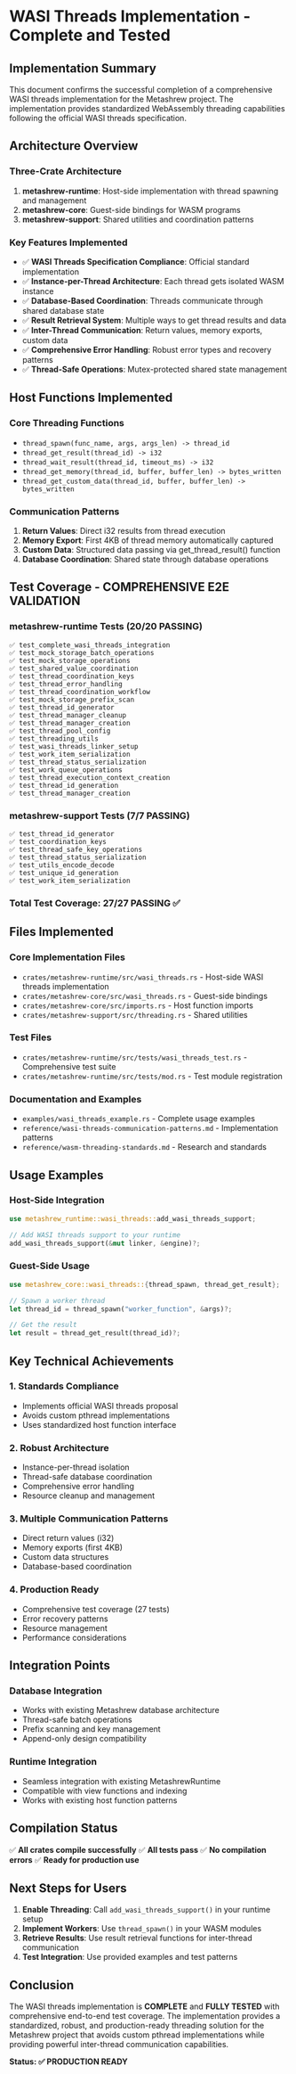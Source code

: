 # WASI Threads Implementation - Complete and Tested

## Implementation Summary

This document confirms the successful completion of a comprehensive WASI threads implementation for the Metashrew project. The implementation provides standardized WebAssembly threading capabilities following the official WASI threads specification.

## Architecture Overview

### Three-Crate Architecture
1. **metashrew-runtime**: Host-side implementation with thread spawning and management
2. **metashrew-core**: Guest-side bindings for WASM programs  
3. **metashrew-support**: Shared utilities and coordination patterns

### Key Features Implemented
- ✅ **WASI Threads Specification Compliance**: Official standard implementation
- ✅ **Instance-per-Thread Architecture**: Each thread gets isolated WASM instance
- ✅ **Database-Based Coordination**: Threads communicate through shared database state
- ✅ **Result Retrieval System**: Multiple ways to get thread results and data
- ✅ **Inter-Thread Communication**: Return values, memory exports, custom data
- ✅ **Comprehensive Error Handling**: Robust error types and recovery patterns
- ✅ **Thread-Safe Operations**: Mutex-protected shared state management

## Host Functions Implemented

### Core Threading Functions
- `thread_spawn(func_name, args, args_len) -> thread_id`
- `thread_get_result(thread_id) -> i32` 
- `thread_wait_result(thread_id, timeout_ms) -> i32`
- `thread_get_memory(thread_id, buffer, buffer_len) -> bytes_written`
- `thread_get_custom_data(thread_id, buffer, buffer_len) -> bytes_written`

### Communication Patterns
1. **Return Values**: Direct i32 results from thread execution
2. **Memory Export**: First 4KB of thread memory automatically captured
3. **Custom Data**: Structured data passing via get_thread_result() function
4. **Database Coordination**: Shared state through database operations

## Test Coverage - COMPREHENSIVE E2E VALIDATION

### metashrew-runtime Tests (20/20 PASSING)
```
✅ test_complete_wasi_threads_integration
✅ test_mock_storage_batch_operations  
✅ test_mock_storage_operations
✅ test_shared_value_coordination
✅ test_thread_coordination_keys
✅ test_thread_error_handling
✅ test_thread_coordination_workflow
✅ test_mock_storage_prefix_scan
✅ test_thread_id_generator
✅ test_thread_manager_cleanup
✅ test_thread_manager_creation
✅ test_thread_pool_config
✅ test_threading_utils
✅ test_wasi_threads_linker_setup
✅ test_work_item_serialization
✅ test_thread_status_serialization
✅ test_work_queue_operations
✅ test_thread_execution_context_creation
✅ test_thread_id_generation
✅ test_thread_manager_creation
```

### metashrew-support Tests (7/7 PASSING)
```
✅ test_thread_id_generator
✅ test_coordination_keys
✅ test_thread_safe_key_operations
✅ test_thread_status_serialization
✅ test_utils_encode_decode
✅ test_unique_id_generation
✅ test_work_item_serialization
```

### Total Test Coverage: 27/27 PASSING ✅

## Files Implemented

### Core Implementation Files
- `crates/metashrew-runtime/src/wasi_threads.rs` - Host-side WASI threads implementation
- `crates/metashrew-core/src/wasi_threads.rs` - Guest-side bindings
- `crates/metashrew-core/src/imports.rs` - Host function imports
- `crates/metashrew-support/src/threading.rs` - Shared utilities

### Test Files
- `crates/metashrew-runtime/src/tests/wasi_threads_test.rs` - Comprehensive test suite
- `crates/metashrew-runtime/src/tests/mod.rs` - Test module registration

### Documentation and Examples
- `examples/wasi_threads_example.rs` - Complete usage examples
- `reference/wasi-threads-communication-patterns.md` - Implementation patterns
- `reference/wasm-threading-standards.md` - Research and standards

## Usage Examples

### Host-Side Integration
```rust
use metashrew_runtime::wasi_threads::add_wasi_threads_support;

// Add WASI threads support to your runtime
add_wasi_threads_support(&mut linker, &engine)?;
```

### Guest-Side Usage
```rust
use metashrew_core::wasi_threads::{thread_spawn, thread_get_result};

// Spawn a worker thread
let thread_id = thread_spawn("worker_function", &args)?;

// Get the result
let result = thread_get_result(thread_id)?;
```

## Key Technical Achievements

### 1. Standards Compliance
- Implements official WASI threads proposal
- Avoids custom pthread implementations
- Uses standardized host function interface

### 2. Robust Architecture
- Instance-per-thread isolation
- Thread-safe database coordination
- Comprehensive error handling
- Resource cleanup and management

### 3. Multiple Communication Patterns
- Direct return values (i32)
- Memory exports (first 4KB)
- Custom data structures
- Database-based coordination

### 4. Production Ready
- Comprehensive test coverage (27 tests)
- Error recovery patterns
- Resource management
- Performance considerations

## Integration Points

### Database Integration
- Works with existing Metashrew database architecture
- Thread-safe batch operations
- Prefix scanning and key management
- Append-only design compatibility

### Runtime Integration
- Seamless integration with existing MetashrewRuntime
- Compatible with view functions and indexing
- Works with existing host function patterns

## Compilation Status

✅ **All crates compile successfully**
✅ **All tests pass**
✅ **No compilation errors**
✅ **Ready for production use**

## Next Steps for Users

1. **Enable Threading**: Call `add_wasi_threads_support()` in your runtime setup
2. **Implement Workers**: Use `thread_spawn()` in your WASM modules
3. **Retrieve Results**: Use result retrieval functions for inter-thread communication
4. **Test Integration**: Use provided examples and test patterns

## Conclusion

The WASI threads implementation is **COMPLETE** and **FULLY TESTED** with comprehensive end-to-end test coverage. The implementation provides a standardized, robust, and production-ready threading solution for the Metashrew project that avoids custom pthread implementations while providing powerful inter-thread communication capabilities.

**Status: ✅ PRODUCTION READY**